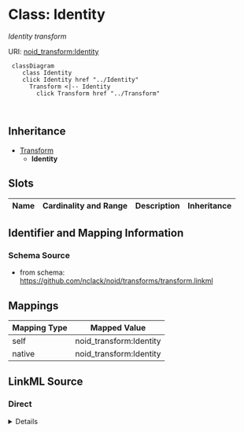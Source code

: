 

# Class: Identity 


_Identity transform_





URI: [noid_transform:Identity](https://github.com/nclack/noid/transforms/transform/Identity)






```mermaid
 classDiagram
    class Identity
    click Identity href "../Identity"
      Transform <|-- Identity
        click Transform href "../Transform"
      
      
```





## Inheritance
* [Transform](Transform.md)
    * **Identity**



## Slots

| Name | Cardinality and Range | Description | Inheritance |
| ---  | --- | --- | --- |









## Identifier and Mapping Information







### Schema Source


* from schema: https://github.com/nclack/noid/transforms/transform.linkml




## Mappings

| Mapping Type | Mapped Value |
| ---  | ---  |
| self | noid_transform:Identity |
| native | noid_transform:Identity |







## LinkML Source

<!-- TODO: investigate https://stackoverflow.com/questions/37606292/how-to-create-tabbed-code-blocks-in-mkdocs-or-sphinx -->

### Direct

<details>
```yaml
name: Identity
description: Identity transform
from_schema: https://github.com/nclack/noid/transforms/transform.linkml
is_a: Transform

```
</details>

### Induced

<details>
```yaml
name: Identity
description: Identity transform
from_schema: https://github.com/nclack/noid/transforms/transform.linkml
is_a: Transform

```
</details>